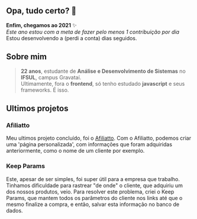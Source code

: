 ## Opa, tudo certo? 👋


**Enfim, chegamos ao 2021** ✨ \
_Este ano estou com a meta de fazer pelo menos 1 contribuição por dia_\
Estou desenvolvendo a (perdi a conta) dias seguidos.

## Sobre mim

  > **22 anos**, estudante de **Análise e Desenvolvimento de Sistemas** no **IFSUL**, campus Gravataí.\
  > Ultimamente, fora o **frontend**, só tenho estudado **javascript** e seus frameworks. É isso.

## Ultimos projetos

### Afiliatto
Meu ultimos projeto concluído, foi o [Afiliatto](https://github.com/curtinaz/afiliatto). Com o Afiliatto, podemos criar uma 'página personalizada', com informações que foram adquiridas anteriormente, como o nome de um cliente por exemplo.

### Keep Params
Este, apesar de ser simples, foi super útil para a empresa que trabalho. Tinhamos dificuldade para rastrear "de onde" o cliente, que adquiriu um dos nossos produtos, veio. Para resolver este problema, criei o Keep Params, que mantem todos os parâmetros do cliente nos links até que o mesmo finalize a compra, e então, salvar esta informação no banco de dados.
